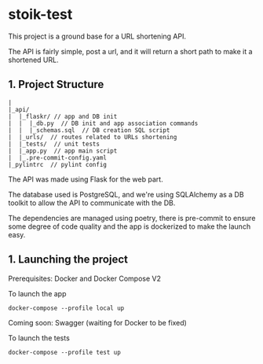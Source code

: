 # stoik-test


This project is a ground base for a URL shortening API.

The API is fairly simple, post a url, and it will return a short path to make it a shortened URL.

## 1. Project Structure

````
|
|_api/
|  |_flaskr/ // app and DB init
|  |  |_db.py  // DB init and app association commands
|  |  |_schemas.sql  // DB creation SQL script
|  |_urls/  // routes related to URLs shortening
|  |_tests/  // unit tests
|  |_app.py  // app main script
|  |_.pre-commit-config.yaml
|_pylintrc  // pylint config
````

The API was made using Flask for the web part.

The database used is PostgreSQL, and we're using SQLAlchemy as a DB toolkit to allow the API to communicate with the DB.

The dependencies are managed using poetry, there is pre-commit to ensure some degree of code quality and the app is
dockerized to make the launch easy.


## 1. Launching the project

Prerequisites: Docker and Docker Compose V2

To launch the app

``docker-compose --profile local up``

Coming soon: Swagger (waiting for Docker to be fixed)

To launch the tests

``docker-compose --profile test up``

